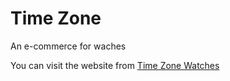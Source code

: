 # Time Zone

An e-commerce for waches

You can visit the website from [Time Zone Watches](https://time-zone-watches.netlify.app/)

